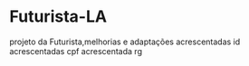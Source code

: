 # Futurista-LA
projeto da Futurista,melhorias e adaptações
acrescentadas id
acrescentadas cpf
acrescentada rg
